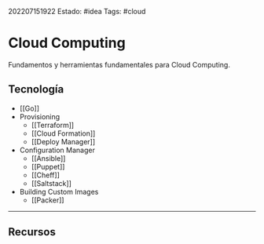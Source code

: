 202207151922
Estado: #idea
Tags: #cloud

# Cloud Computing
Fundamentos y herramientas fundamentales para Cloud Computing.


## Tecnología
- [[Go]]
- Provisioning
	- [[Terraform]]
	- [[Cloud Formation]]
	- [[Deploy Manager]]
- Configuration Manager
	- [[Ansible]]
	- [[Puppet]]
	- [[Cheff]]
	- [[Saltstack]]
- Building Custom Images
	- [[Packer]]

---
## Recursos
